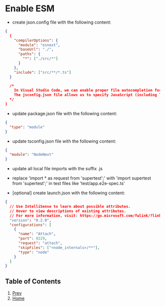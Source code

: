 # Enable ESM

- create json.config file with the following content:

```json
{
  {
    "compilerOptions": {
      "module": "esnext",
      "baseUrl": "./",
      "paths": {
        "*": ["./src/*"]
      }
    },
    "include": ["src/**/*.ts"]
  }

  /*
    In Visual Studio Code, we can enable proper file autocompletion for TypeScript projects using ESM (ECMAScript modules) by configuring the jsconfig.json file.
    The jsconfig.json file allows us to specify JavaScript (including TypeScript) project settings, including module resolution.
  */
}
```

- update package.json file with the following content:

```json
{
  "type": "module"
}
```

- update tsconfig.json file with the following content:

```json
{
  "module": "NodeNext"
}
```

- update all local file imports with the suffix .js

- replace 'import \* as request from 'supertest';' with 'import supertest from 'supertest';' in test files like 'test/app.e2e-spec.ts'

- [optional] create launch.json with the following content:

```json
{
  // Use IntelliSense to learn about possible attributes.
  // Hover to view descriptions of existing attributes.
  // For more information, visit: https://go.microsoft.com/fwlink/?linkid=830387
  "version": "0.2.0",
  "configurations": [
    {
      "name": "Attach",
      "port": 9229,
      "request": "attach",
      "skipFiles": ["<node_internals>/**"],
      "type": "node"
    }
  ]
}
```

## Table of Contents

1. [Prev](./1.setup.md)
2. [Home](../README.md)
